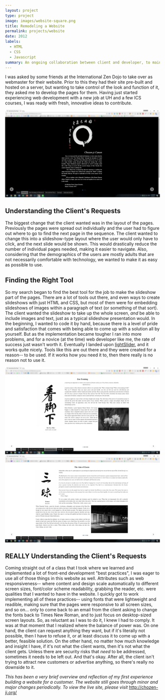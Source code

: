 ```yaml
---
layout: project
type: project
image: images/website-square.png
title: Remodeling a Website
permalink: projects/website
date: 2012
labels:
  - HTML
  - CSS
  - Javascript
summary: An ongoing collaboration between client and developer, to maintain a website according to desired specifications.
---
```


I was asked by some friends at the International Zen Dojo to take over as webmaster for their website. Prior to this they had their site pre-built and hosted on a server, but wanting to take control of the look and function of it, they asked me to develop the pages for them. Having just started experiencing web development with a new job at UH and a few ICS courses, I was ready with fresh, innovative ideas to contribute.

<img class="ui image" src="/images/website1.png">

## Understanding the Client's Requests

The biggest change that the client wanted was in the layout of the pages. Previously the pages were spread out individually and the user had to figure out where to go to find the next page in the sequence. The client wanted to change this into a slideshow-type layout where the user would only have to click, and the next slide would be shown. This would drastically reduce the number of individual pages needed, making it easier to navigate. Also, considering that the demographics of the users are mostly adults that are not necessarily comfortable with technology, we wanted to make it as easy as possible to use.

## Finding the Right Tool

So my search began to find the best tool for the job to make the slideshow part of the pages. There are a lot of tools out there, and even ways to create slideshows with just HTML and CSS, but most of them were for embedding slideshows of images within a paragraph of text (or something of that sort). The client wanted the slideshow to take up the whole screen, *and* be able to include images and text, just as a typical slideshow presentation would. In the beginning, I wanted to code it by hand, because there is a level of pride and satisfaction that comes with being able to come up with a solution all by yourself. But as the implementation became tougher I ran into more problems, and for a novice (at the time) web developer like me, the rate of success just wasn't worth it. Eventually I landed upon [lightSlider](http://sachinchoolur.github.io/lightslider/), and it works quite nicely. Tools like this are out there and they were created for a reason-- to be used. If it works how you need it to, then there really is no reason not to use it.

<img class="ui image" src="/images/website2.png">
<img class="ui image" src="/images/website3.png">

## REALLY Understanding the Client's Requests

Coming straight out of a class that I took where we learned and implemented a lot of front-end development "best practices", I was eager to use all of those things in this website as well. Attributes such as web responsiveness-- where content and design scale automatically to different screen sizes, font/color scheme readability, grabbing the reader, etc. were qualities that I wanted to have in the website. I quickly got to work implementing all of these practices-- using fonts that were lightweight and readible, making sure that the pages were responsive to all screen sizes, and so on... only to come back to an email from the client asking to change the fonts back to Times New Roman, and to just focus on desktop-sized screen layouts. So, as reluctant as I was to do it, I knew I had to comply. It was at that moment that I realized where the balance of power was. On one hand, the client can request anything they want, but if it's literally not possible, then I have to refuse it, or at least discuss it to come up with a better, feasible solution. On the other hand, no matter how much knowledge and insight I have, if it's not what the client wants, then it's not what the client gets. Unless there are security risks that *need* to be addressed, sometimes it needs to be left out. And that's okay. After all, the client isn't trying to attract new customers or advertise anything, so there's really no downside to it.

*This has been a very brief overview and reflection of my first experience building a website for a customer. The website still goes through minor and major changes periodically. To view the live site, please visit* http://chozen-ji.org/
